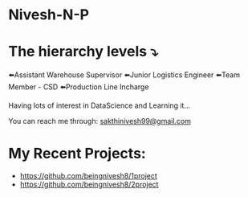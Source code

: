 # Nivesh-N-P

# The hierarchy levels ⤵️

⬅️Assistant Warehouse Supervisor
⬅️Junior Logistics Engineer
⬅️Team Member - CSD
⬅️Production Line Incharge

Having lots of interest in DataScience and Learning it...

You can reach me through: sakthinivesh99@gmail.com

# My Recent Projects:
* https://github.com/beingnivesh8/1project
* https://github.com/beingnivesh8/2project

